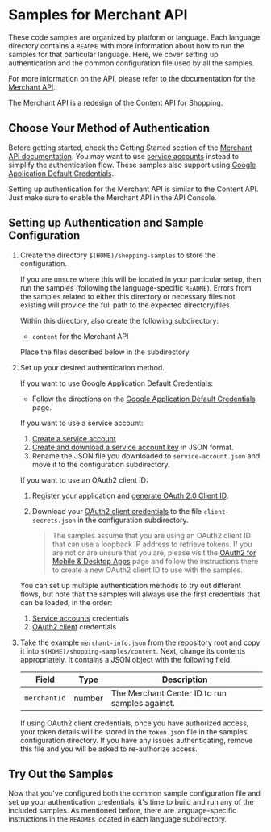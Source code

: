 # Samples for Merchant API

These code samples are organized by platform or language. Each language
directory contains a `README` with more information about how to run the
samples for that particular language.  Here, we cover setting up
authentication and the common configuration file used by all the samples.

For more information on the API, please refer to the documentation for the
[Merchant API](https://developers.google.com/merchant/api/overview).

The Merchant API is a redesign of the Content API for Shopping. 

## Choose Your Method of Authentication

Before getting started, check the Getting Started section of the
[Merchant API documentation](https://developers.google.com/merchant/api/guides/quickstart).
You may want to use
[service accounts](https://developers.google.com/merchant/api/guides/authorization/access-your-account)
instead to simplify the authentication flow. These samples also support using
[Google Application Default Credentials](https://developers.google.com/identity/protocols/application-default-credentials).

Setting up authentication for the Merchant API is similar to the Content API. 
Just make sure to enable the Merchant API in the API Console.

## Setting up Authentication and Sample Configuration

1.  Create the directory `$(HOME)/shopping-samples` to store the
    configuration.

    If you are unsure where this will be located in your particular setup, then
    run the samples (following the language-specific `README`). Errors
    from the samples related to either this directory or necessary files not
    existing will provide the full path to the expected directory/files.

    Within this directory, also create the following subdirectory:

    * `content` for the Merchant API

    Place the files described below in the subdirectory.

2.  Set up your desired authentication method.

    If you want to use Google Application Default Credentials:

    *   Follow the directions on the [Google Application Default
        Credentials](https://developers.google.com/identity/protocols/application-default-credentials)
        page.

    If you want to use a service account:

    1.   [Create a service
         account](https://cloud.google.com/iam/docs/service-accounts-create#creating)
    1.   [Create and download a service account
         key](https://cloud.google.com/iam/docs/keys-create-delete#iam-service-account-keys-create-console)
         in JSON format.
    1.   Rename the JSON file you downloaded to `service-account.json` and move
         it to the configuration subdirectory.

    If you want to use an OAuth2 client ID:

    1.   Register your application and [generate OAuth 2.0 Client ID](https://developers.google.com/merchant/api/guides/authorization/access-client-accounts#OAuth2Authorizing).
    1.   Download your [OAuth2 client
         credentials](https://console.developers.google.com/apis/credentials) to
         the file `client-secrets.json` in the configuration subdirectory.

         > The samples assume that you are using an OAuth2 client ID that
         can use a loopback IP address to retrieve tokens. If you are not or are
         unsure that you are, please visit the
         [OAuth2 for Mobile & Desktop Apps](https://developers.google.com/identity/protocols/OAuth2InstalledApp)
         page and follow the instructions there to create a new OAuth2 client ID
         to use with the samples.

    You can set up multiple authentication methods to try out different flows,
    but note that the samples will always use the first credentials that can be
    loaded, in the order:

    1.  [Service
        accounts](https://developers.google.com/merchant/api/guides/authorization/access-your-account)
        credentials
    2.  [OAuth2
        client](https://developers.google.com/merchant/api/guides/authorization/access-client-accounts)
        credentials

3.  Take the example `merchant-info.json` from the repository
    root and copy it into `$(HOME)/shopping-samples/content`.  Next, change its
    contents appropriately. It contains a JSON object with the following field:

    | Field                     | Type   | Description                                    |
    |---------------------------|--------|------------------------------------------------|
    | `merchantId`              | number | The Merchant Center ID to run samples against. |

    If using OAuth2 client credentials, once you have authorized access, your
    token details will be stored in the `token.json` file in the samples
    configuration directory. If you have any issues authenticating, remove this
    file and you will be asked to re-authorize access.

## Try Out the Samples

Now that you've configured both the common sample configuration file and set up
your authentication credentials, it's time to build and run any of the included
samples.  As mentioned before, there are language-specific instructions in
the `README`s located in each language subdirectory.
